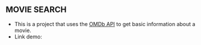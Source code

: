 ## MOVIE SEARCH

- This is a project that uses the [OMDb API](https://www.omdbapi.com/) to get basic information about a movie.
- Link demo: []()
